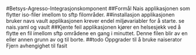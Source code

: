 #Betsys-Agresso-Integrasjonskomponent
##Formål
Nais applikasjonen som flytter iso-filer imellom to sftp filområder. 
##installasjon 
applikasjonen bruker navs vault
applikasjonen krever endel miljøvariabler for å starte. se nais.yaml og vault
##Kjente feil
applikasjonen kjører en helsesjekk ved å flytte en fil imellom sftp områdene en gang i minuttet. Denne filen blir av en eller 
annen grunn av og til borte. 
##todo
Oppgrader til å bruke naiserator  
Fjern avhengighet til fasit